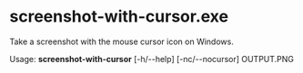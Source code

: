 # screenshot-with-cursor.exe
Take a screenshot with the mouse cursor icon on Windows.

Usage: **screenshot-with-cursor** [-h/--help] [-nc/--nocursor] OUTPUT.PNG